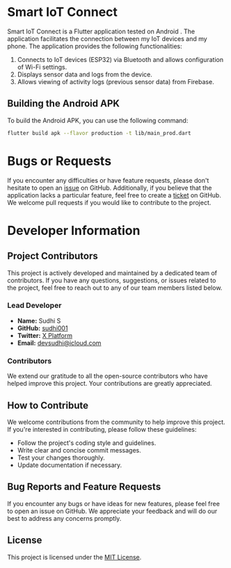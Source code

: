 
# Smart IoT Connect

Smart IoT Connect is a Flutter application tested on Android  . The application facilitates the connection between my IoT devices and my phone. The application provides the following functionalities:

1. Connects to IoT devices (ESP32) via Bluetooth and allows configuration of Wi-Fi settings.
2. Displays sensor data and logs from the device.
3. Allows viewing of activity logs (previous sensor data) from Firebase.

## Building the Android APK

To build the Android APK, you can use the following command:


```bash
flutter build apk --flavor production -t lib/main_prod.dart
```
# Bugs or Requests

If you encounter any difficulties or have feature requests, please don't hesitate to open an [issue](https://github.com/sudhi001/smartterrarium_firebase_function/issues) on GitHub. Additionally, if you believe that the application lacks a particular feature, feel free to create a [ticket](https://github.com/sudhi001/smartterrarium_firebase_function/issues) on GitHub. We welcome pull requests if you would like to contribute to the project.

# Developer Information

## Project Contributors

This project is actively developed and maintained by a dedicated team of contributors. If you have any questions, suggestions, or issues related to the project, feel free to reach out to any of our team members listed below.

### Lead Developer

- **Name:** Sudhi S
- **GitHub:** [sudhi001](https://github.com/sudhi001)
- **Twitter:** [X Platform](https://twitter.com/su_dhi)
- **Email:** devsudhi@icloud.com

### Contributors

We extend our gratitude to all the open-source contributors who have helped improve this project. Your contributions are greatly appreciated.

## How to Contribute

We welcome contributions from the community to help improve this project. If you're interested in contributing, please follow these guidelines:

- Follow the project's coding style and guidelines.
- Write clear and concise commit messages.
- Test your changes thoroughly.
- Update documentation if necessary.

## Bug Reports and Feature Requests

If you encounter any bugs or have ideas for new features, please feel free to open an issue on GitHub. We appreciate your feedback and will do our best to address any concerns promptly.

## License

This project is licensed under the [MIT License](LICENSE).

